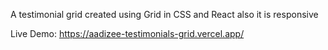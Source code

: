 A testimonial grid created using Grid in CSS and React also it is responsive

Live Demo:
https://aadizee-testimonials-grid.vercel.app/
